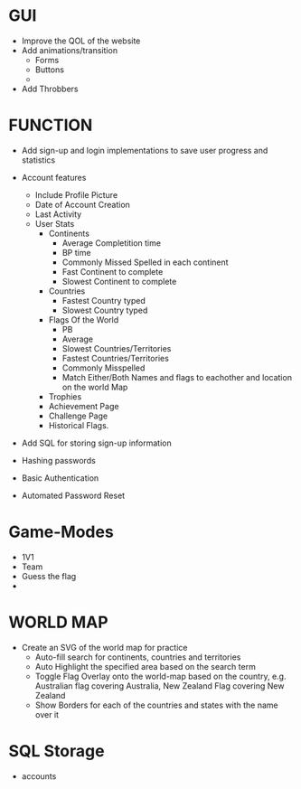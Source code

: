 # GUI
- Improve the QOL of the website
- Add animations/transition
    * Forms
    * Buttons
    * 
- Add Throbbers

# FUNCTION
- Add sign-up and login implementations to save user progress and statistics
- Account features
    * Include Profile Picture
    * Date of Account Creation
    * Last Activity
    * User Stats
      * Continents
        * Average Completition time
        * BP time
        * Commonly Missed Spelled in each continent
        * Fast Continent to complete
        * Slowest Continent to complete
      * Countries
        * Fastest Country typed
        * Slowest Country typed
      * Flags Of the World
        * PB
        * Average
        * Slowest Countries/Territories
        * Fastest Countries/Territories
        * Commonly Misspelled
        * Match Either/Both Names and flags to eachother and location on the world Map
      * Trophies
      * Achievement Page
      * Challenge Page
      * Historical Flags.
  
- Add SQL for storing sign-up information
- Hashing passwords
- Basic Authentication
- Automated Password Reset 

# Game-Modes
- 1V1
- Team
- Guess the flag
- 

# WORLD MAP
- Create an SVG of the world map for practice
    * Auto-fill search for continents, countries and territories
    * Auto Highlight the specified area based on the search term
    * Toggle Flag Overlay onto the world-map based on the country, e.g. Australian flag covering Australia, New Zealand Flag covering New Zealand
    * Show Borders for each of the countries and states with the name over it 

# SQL Storage
- accounts
